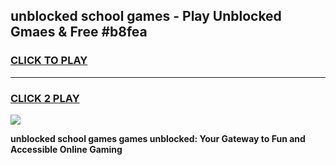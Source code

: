 
## unblocked school games - Play Unblocked Gmaes & Free #b8fea
<h3>
<a href="https://news.freeplayer.one?title=unblocked_school_games&ref=03M">CLICK TO PLAY</a></h3>
<hr>

<h3>
<a href="https://news.freeplayer.one?title=unblocked_school_games&ref=03M">CLICK 2 PLAY</a>
  
</h3>

<a href="https://news.freeplayer.one?title=unblocked_school_games&ref=03M"><img src="https://clearcache.store/games.png"></a>


**unblocked school games games unblocked: Your Gateway to Fun and Accessible Online Gaming**
